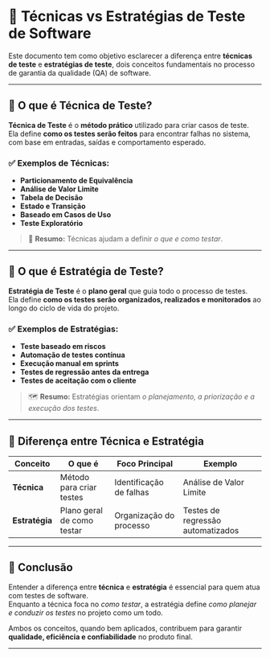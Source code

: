 # 📘 Técnicas vs Estratégias de Teste de Software

Este documento tem como objetivo esclarecer a diferença entre **técnicas de teste** e **estratégias de teste**, dois conceitos fundamentais no processo de garantia da qualidade (QA) de software.

---

## 🧪 O que é Técnica de Teste?

**Técnica de Teste** é o **método prático** utilizado para criar casos de teste.  
Ela define **como os testes serão feitos** para encontrar falhas no sistema, com base em entradas, saídas e comportamento esperado.

### ✅ Exemplos de Técnicas:
- **Particionamento de Equivalência**
- **Análise de Valor Limite**
- **Tabela de Decisão**
- **Estado e Transição**
- **Baseado em Casos de Uso**
- **Teste Exploratório**

> 🔎 **Resumo:** Técnicas ajudam a definir *o que e como testar*.

---

## 🎯 O que é Estratégia de Teste?

**Estratégia de Teste** é o **plano geral** que guia todo o processo de testes.  
Ela define **como os testes serão organizados, realizados e monitorados** ao longo do ciclo de vida do projeto.

### ✅ Exemplos de Estratégias:
- **Teste baseado em riscos**
- **Automação de testes contínua**
- **Execução manual em sprints**
- **Testes de regressão antes da entrega**
- **Testes de aceitação com o cliente**

> 🗺️ **Resumo:** Estratégias orientam *o planejamento, a priorização e a execução dos testes*.

---

## 🔁 Diferença entre Técnica e Estratégia

| Conceito        | O que é                         | Foco Principal            | Exemplo                         |
|----------------|----------------------------------|----------------------------|----------------------------------|
| **Técnica**     | Método para criar testes         | Identificação de falhas    | Análise de Valor Limite         |
| **Estratégia**  | Plano geral de como testar       | Organização do processo    | Testes de regressão automatizados |

---

## 🧠 Conclusão

Entender a diferença entre **técnica** e **estratégia** é essencial para quem atua com testes de software.  
Enquanto a técnica foca no *como testar*, a estratégia define *como planejar e conduzir os testes* no projeto como um todo.

Ambos os conceitos, quando bem aplicados, contribuem para garantir **qualidade, eficiência e confiabilidade** no produto final.

---
